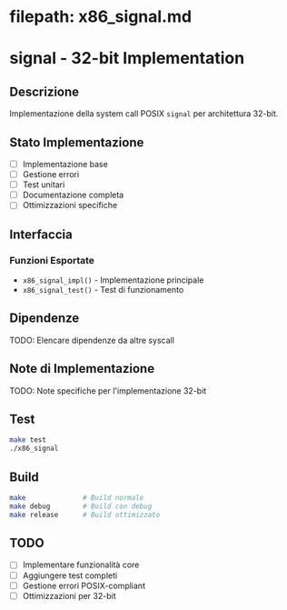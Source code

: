 # filepath: x86_signal.md

# signal - 32-bit Implementation

## Descrizione
Implementazione della system call POSIX `signal` per architettura 32-bit.

## Stato Implementazione
- [ ] Implementazione base
- [ ] Gestione errori
- [ ] Test unitari
- [ ] Documentazione completa
- [ ] Ottimizzazioni specifiche

## Interfaccia

### Funzioni Esportate
- `x86_signal_impl()` - Implementazione principale
- `x86_signal_test()` - Test di funzionamento

## Dipendenze
TODO: Elencare dipendenze da altre syscall

## Note di Implementazione
TODO: Note specifiche per l'implementazione 32-bit

## Test
```bash
make test
./x86_signal
```

## Build
```bash
make              # Build normale
make debug        # Build con debug
make release      # Build ottimizzato
```

## TODO
- [ ] Implementare funzionalità core
- [ ] Aggiungere test completi
- [ ] Gestione errori POSIX-compliant
- [ ] Ottimizzazioni per 32-bit
